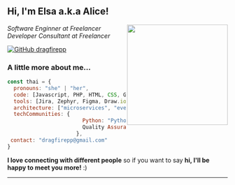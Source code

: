 <h2> Hi, I'm Elsa a.k.a Alice! </h2>
<img align='right' src="https://cdn-icons-png.flaticon.com/512/4557/4557869.png" width="230">
<p><em>Software Enginner at Freelancer</a>
</br>Developer Consultant at Freelancer</a>
</em></p>

[![GitHub dragfirepp](https://img.shields.io/github/followers/thaiane?label=follow&style=social)](https://github.com/dragfirepp)


### A little more about me...  

```javascript
const thai = {
  pronouns: "she" | "her",
  code: [Javascript, PHP, HTML, CSS, Golang, Python, Java, Springboot, MySQL, Oracle, PostgreeSQL],
  tools: [Jira, Zephyr, Figma, Draw.io, Visio, Jest, Docker, Postman, Selenium, Katalon],
  architecture: ["microservices", "event-driven", "design system pattern"],
  techCommunities: {
                        Python: "PythonID",
                        Quality Assurance: "ISQA"
                      },
 contact: "dragfirepp@gmail.com"
}
```

<b>I love connecting with different people</b> so if you want to say <b>hi, I'll be happy to meet you more!</b> :)</em>

---
